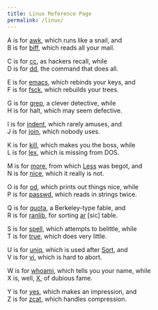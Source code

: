 ```yaml
---
title: Linux Reference Page
permalink: /linux/
---
```


A is for [awk](https://www.gnu.org/software/gawk/manual/html_node/index.html), which runs like a snail, and<br />
B is for [biff](https://en.wikipedia.org/wiki/Biff_(Unix)), which reads all your mail.

C is for [cc](https://www.gnu.org/software/gcc/), as hackers recall, while<br />
D is for [dd](https://www.gnu.org/software/coreutils/manual/html_node/dd-invocation.html), the command that does all.

E is for [emacs](https://www.gnu.org/software/emacs/documentation.html), which rebinds your keys, and<br />
F is for [fsck](https://en.wikipedia.org/wiki/Fsck), which rebuilds your trees.

G is for [grep](https://www.gnu.org/software/grep/manual/html_node/index.html), a clever detective, while<br />
H is for halt, which may seem defective.

I is for [indent](https://www.gnu.org/software/indent/manual/indent/index.html), which rarely amuses, and<br />
J is for [join](https://www.gnu.org/software/coreutils/manual/html_node/join-invocation.html), which nobody uses.

K is for [kill](https://www.gnu.org/software/coreutils/manual/html_node/kill-invocation.html), which makes you the boss, while<br />
L is for [lex](https://en.wikipedia.org/wiki/Lex_(software)), which is missing from DOS.

M is for [more](https://en.wikipedia.org/wiki/More_(command)), from which [Less](https://www.greenwoodsoftware.com/less/) was begot, and<br />
N is for [nice](https://www.gnu.org/software/coreutils/manual/html_node/nice-invocation.html), which it really is not.

O is for [od](https://www.gnu.org/software/coreutils/manual/html_node/od-invocation.html), which prints out things nice, while<br />
P is for [passwd](https://en.wikipedia.org/wiki/Passwd), which reads in strings twice.

Q is for [quota](https://man.openbsd.org/quota.1), a Berkeley-type fable, and<br />
R is for [ranlib](https://sourceware.org/binutils/docs/binutils/ranlib.html), for sorting [ar](https://sourceware.org/binutils/docs/binutils/ar.html) [sic] table.

S is for [spell](https://savannah.gnu.org/projects/spell/), which attempts to belittle, while<br />
T is for [true](https://www.gnu.org/software/coreutils/manual/html_node/true-invocation.html), which does very little.

U is for [uniq](https://www.gnu.org/software/coreutils/manual/html_node/uniq-invocation.html), which is used after [Sort](https://www.gnu.org/software/coreutils/manual/html_node/sort-invocation.html), and<br />
V is for [vi](https://ex-vi.sourceforge.net/), which is hard to abort.

W is for [whoami](https://www.gnu.org/software/coreutils/manual/html_node/whoami-invocation.html), which tells you your name, while<br />
X is, well, [X](https://www.x.org/), of dubious fame.

Y is for [yes](https://www.gnu.org/software/coreutils/manual/html_node/yes-invocation.html), which makes an impression, and<br />
Z is for [zcat](https://www.gnu.org/software/gzip/manual/gzip.html), which handles compression.